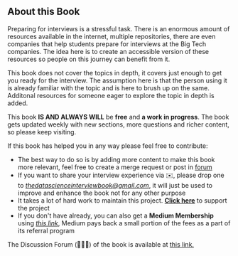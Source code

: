 ## About this Book

Preparing for interviews is a stressful task. There is an enormous amount of resources available in the internet, multiple repositories, there are even companies that help students prepare for interviews at the Big Tech companies. The idea here is to create an accessible version of these resources so people on this journey can benefit from it.

This book does not cover the topics in depth, it covers just enough to get you ready for the interview. The assumption here is that the person using it is already familiar with the topic and is here to brush up on the same. Additonal resources for someone eager to explore the topic in depth is added.

This book **IS AND ALWAYS WILL** be **free** and **a work in progress**. The book gets updated weekly with new sections, more questions and richer content, so please keep visiting.

If this book has helped you in any way please feel free to contribute:
- The best way to do so is by adding more content to make this book more relevant, feel free to create a merge request or post in [forum](https://github.com/dipranjan/dsinterviewqns/discussions)
- If you want to share your interview experience via ✉️, please drop one to *thedatascienceinterviewbook@gmail.com*, it will just be used to improve and enhance the book not for any other purpose
- It takes a lot of hard work to maintain this project. [**Click here**](https://www.buymeacoffee.com/dearc) to support the project
- If you don't have already, you can also get a **Medium Membership** using [*this link*](https://medium.com/@dipranjanchatterjee/membership), Medium pays back a small portion of the fees as a part of its referral program

The Discussion Forum (🙊🙈🙉) of the book is available at [this link.](https://github.com/dipranjan/dsinterviewqns/discussions)